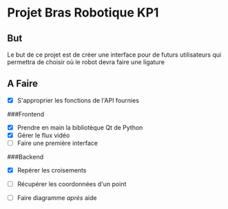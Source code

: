 #  Projet Bras Robotique KP1

## But 
Le but de ce projet est de créer une interface pour de futurs utilisateurs qui permettra de choisir où le robot devra faire une ligature

## A Faire 
- [x] S'approprier les fonctions de l'API fournies

###Frontend
- [x] Prendre en main la bibliotèque Qt de Python
- [x] Gérer le flux vidéo
- [ ] Faire une première interface 

###Backend
- [x] Repérer les croisements
- [ ] Récupérer les coordonnées d'un point
- [ ] Faire diagramme *après* aide


